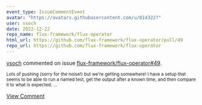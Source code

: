 ```yaml
---
event_type: IssueCommentEvent
avatar: "https://avatars.githubusercontent.com/u/814322?"
user: vsoch
date: 2022-12-22
repo_name: flux-framework/flux-operator
html_url: https://github.com/flux-framework/flux-operator/pull/49
repo_url: https://github.com/flux-framework/flux-operator
---
```


<a href='https://github.com/vsoch' target='_blank'>vsoch</a> commented on issue <a href='https://github.com/flux-framework/flux-operator/pull/49' target='_blank'>flux-framework/flux-operator#49</a>.

<small>Lots of pushing (sorry for the noise!) but we're getting somewhere! I have a setup that seems to be able to run a named test, get the output after a known time, and then compare it to what is expected. ...</small>

<a href='https://github.com/flux-framework/flux-operator/pull/49' target='_blank'>View Comment</a>